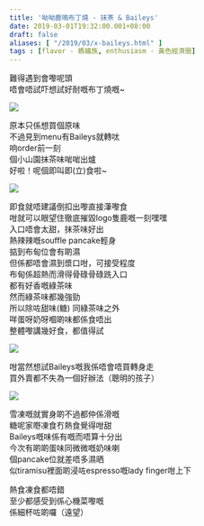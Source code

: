 ```yaml
---
title: '呦呦鹿鳴布丁燒 - 抹茶 & Baileys'
date: 2019-03-01T19:32:00.001+08:00
draft: false
aliases: [ "/2019/03/x-baileys.html" ]
tags : [flavor - 螞蟻族, enthusiasm - 黃色經濟圈]
---
```


難得遇到會嚟呢頭  
唔會唔試吓想試好耐嘅布丁燒嘅~  

![](/images/deerlicious.jpg)

原本只係想買個原味  
不過見到menu有Baileys就轉呔  
响order前一刻  
個小山園抹茶味啱啱出爐  
好啦！呢個即叫即(立)食啦~  

![](/images/deerlicious1.jpg)

即食就唔建議倒扣出嚟直接潷嚟食  
咁就可以眼望住徹底摧毀logo隻鹿嘅一刻嘿嘿  
入口唔會太甜，抹茶味好出  
熱辣辣嘅souffle pancake輕身  
掂到布甸位會有啲濕  
但係都唔會濕到漿口咁，可接受程度  
布甸係超熱而滑得骨碌骨碌跣入口  
都有好香嘅綠茶味  
然而綠茶味都幾強勁  
所以除咗甜味(糖) 同綠茶味之外  
咩蛋呀奶呀嗰啲味都係食唔出  
整體嚟講幾好食，都值得試  

![](/images/deerliciousb.jpg)

咁當然想試Baileys嘅我係唔會唔買轉身走  
買外賣都不失為一個好辦法（聰明的孩子）  

![](/images/deerliciousb1.jpg)

雪凍嘅就實身啲不過都仲係滑嘅  
糖呢家嘢凍食冇熱食覺得咁甜  
Baileys嘅味係有嘅而唔算十分出  
今次有啲啲蛋味同微微嘅奶味喇  
個pancake位就差唔多濕晒  
似tiramisu裡面啲浸咗espresso嘅lady finger咁上下  
  
熱食凍食都唔錯  
至少都感受到係心機菜嚟嘅  
係細杯咗啲囉（遠望）
